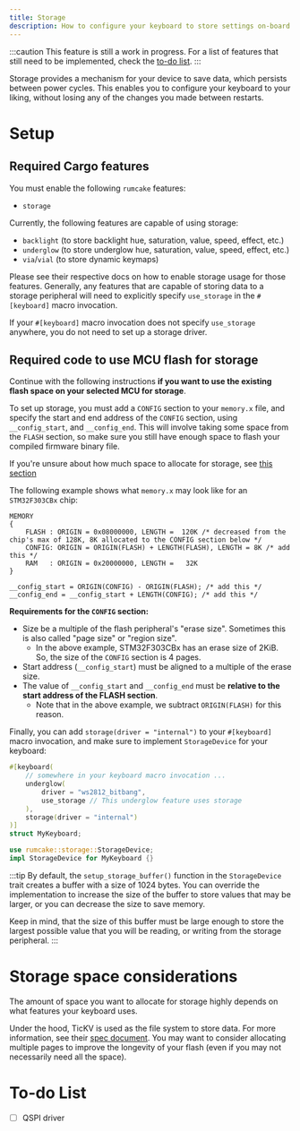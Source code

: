 ```yaml
---
title: Storage
description: How to configure your keyboard to store settings on-board.
---
```


:::caution
This feature is still a work in progress. For a list of features that still need
to be implemented, check the [to-do list](#to-do-list).
:::

Storage provides a mechanism for your device to save data, which persists between
power cycles. This enables you to configure your keyboard to your liking, without
losing any of the changes you made between restarts.

# Setup

## Required Cargo features

You must enable the following `rumcake` features:

- `storage`

Currently, the following features are capable of using storage:

- `backlight` (to store backlight hue, saturation, value, speed, effect, etc.)
- `underglow` (to store underglow hue, saturation, value, speed, effect, etc.)
- `via`/`vial` (to store dynamic keymaps)

Please see their respective docs on how to enable storage usage for those features.
Generally, any features that are capable of storing data to a storage peripheral will
need to explicitly specify `use_storage` in the `#[keyboard]` macro invocation.

If your `#[keyboard]` macro invocation does not specify `use_storage` anywhere, you
do not need to set up a storage driver.

## Required code to use MCU flash for storage

Continue with the following instructions **if you want to use the existing flash space on your selected MCU for storage**.

To set up storage, you must add a `CONFIG` section to your `memory.x` file, and specify the
start and end address of the `CONFIG` section, using `__config_start`, and `__config_end`.
This will involve taking some space from the `FLASH` section, so make sure you still have
enough space to flash your compiled firmware binary file.

If you're unsure about how much space to allocate for storage, see [this section](#storage-space-considerations)

The following example shows what `memory.x` may look like for an `STM32F303CBx` chip:

```
MEMORY
{
    FLASH : ORIGIN = 0x08000000, LENGTH =  120K /* decreased from the chip's max of 128K, 8K allocated to the CONFIG section below */
    CONFIG: ORIGIN = ORIGIN(FLASH) + LENGTH(FLASH), LENGTH = 8K /* add this */
    RAM   : ORIGIN = 0x20000000, LENGTH =   32K
}

__config_start = ORIGIN(CONFIG) - ORIGIN(FLASH); /* add this */
__config_end = __config_start + LENGTH(CONFIG); /* add this */
```

**Requirements for the `CONFIG` section:**

- Size be a multiple of the flash peripheral's "erase size". Sometimes this is also called "page size" or "region size".
  - In the above example, STM32F303CBx has an erase size of 2KiB. So, the size of the `CONFIG` section is 4 pages.
- Start address (`__config_start`) must be aligned to a multiple of the erase size.
- The value of `__config_start` and `__config_end` must be **relative to the start address of the FLASH section**.
  - Note that in the above example, we subtract `ORIGIN(FLASH)` for this reason.

Finally, you can add `storage(driver = "internal")` to your `#[keyboard]` macro invocation, and make sure to implement
`StorageDevice` for your keyboard:

```rust ins={5,7,11-12}
#[keyboard(
    // somewhere in your keyboard macro invocation ...
    underglow(
        driver = "ws2812_bitbang",
        use_storage // This underglow feature uses storage
    ),
    storage(driver = "internal")
)]
struct MyKeyboard;

use rumcake::storage::StorageDevice;
impl StorageDevice for MyKeyboard {}
```

:::tip
By default, the `setup_storage_buffer()` function in the `StorageDevice` trait creates a buffer
with a size of 1024 bytes. You can override the implementation to increase the size of the
buffer to store values that may be larger, or you can decrease the size to save memory.

Keep in mind, that the size of this buffer must be large enough to store the largest possible value
that you will be reading, or writing from the storage peripheral.
:::

# Storage space considerations

The amount of space you want to allocate for storage highly depends on what features your keyboard uses.

Under the hood, TicKV is used as the file system to store data. For more information, see their
[spec document](https://github.com/tock/tock/blob/master/libraries/tickv/SPEC.md). You may want to
consider allocating multiple pages to improve the longevity of your flash (even if you may not necessarily
need all the space).

# To-do List

- [ ] QSPI driver
